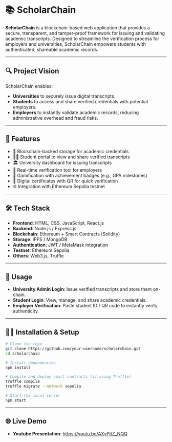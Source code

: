 # 📚 ScholarChain

**ScholarChain** is a blockchain-based web application that provides a secure, transparent, and tamper-proof framework for issuing and validating academic transcripts. Designed to streamline the verification process for employers and universities, ScholarChain empowers students with authenticated, shareable academic records.

---

## 🔍 Project Vision

ScholarChain enables:
- **Universities** to securely issue digital transcripts.
- **Students** to access and share verified credentials with potential employers.
- **Employers** to instantly validate academic records, reducing administrative overhead and fraud risks.

---

## 🚀 Features

- 🔐 Blockchain-backed storage for academic credentials  
- 👨‍🎓 Student portal to view and share verified transcripts  
- 🏛️ University dashboard for issuing transcripts  
- 🧾 Real-time verification tool for employers  
- 🏅 Gamification with achievement badges (e.g., GPA milestones)  
- 📜 Digital certificates with QR for quick verification  
- 🌐 Integration with Ethereum Sepolia testnet  

---

## 🛠️ Tech Stack

- **Frontend**: HTML, CSS, JavaScript, React.js 
- **Backend**: Node.js / Express.js
- **Blockchain**: Ethereum + Smart Contracts (Solidity)
- **Storage**: IPFS / MongoDB
- **Authentication**: JWT / MetaMask integration
- **Testnet**: Ethereum Sepolia
- **Others**: Web3.js, Truffle

---
## 🧪 Usage

- **University Admin Login**: Issue verified transcripts and store them on-chain.
- **Student Login**: View, manage, and share academic credentials.
- **Employer Verification**: Paste student ID / QR code to instantly verify authenticity.

---

## 🧑‍💻 Installation & Setup

```bash
# Clone the repo
git clone https://github.com/your-username/scholarchain.git
cd scholarchain

# Install dependencies
npm install 

# Compile and deploy smart contracts (if using Truffle)
truffle compile
truffle migrate --network sepolia

# Start the local server
npm start

```
---
## 🌐 Live Demo

- **Youtube Presentation**: https://youtu.be/AXvPitZ_NQQ
